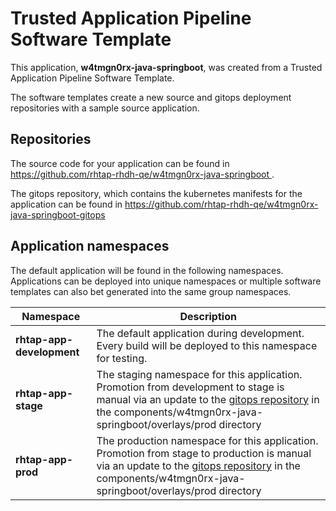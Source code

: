 # Trusted Application Pipeline Software Template

This application, **w4tmgn0rx-java-springboot**, was created from a Trusted Application Pipeline Software Template.

The software templates create a new source and gitops deployment repositories with a sample source application. 

## Repositories

The source code for your application can be found in [https://github.com/rhtap-rhdh-qe/w4tmgn0rx-java-springboot ](https://github.com/rhtap-rhdh-qe/w4tmgn0rx-java-springboot ).
 
The gitops repository, which contains the kubernetes manifests for the application can be found in 
[https://github.com/rhtap-rhdh-qe/w4tmgn0rx-java-springboot-gitops ](https://github.com/rhtap-rhdh-qe/w4tmgn0rx-java-springboot-gitops ) 

## Application namespaces 

The default application will be found in the following namespaces. Applications can be deployed into unique namespaces or multiple software templates can also bet generated into the same group namespaces.  

|  Namespace   |  Description   |  
| -------- | -------- |   
| **rhtap-app-development** | The default application during development. Every build will be deployed to this namespace for testing. | 
| **rhtap-app-stage** | The staging namespace for this application. Promotion from development to stage is manual via an update to the [gitops repository](https://github.com/rhtap-rhdh-qe/w4tmgn0rx-java-springboot-gitops ) in the components/w4tmgn0rx-java-springboot/overlays/prod directory |  
| **rhtap-app-prod** | The production namespace for this application. Promotion from stage to production is manual via an update to the [gitops repository](https://github.com/rhtap-rhdh-qe/w4tmgn0rx-java-springboot-gitops ) in the components/w4tmgn0rx-java-springboot/overlays/prod directory | 